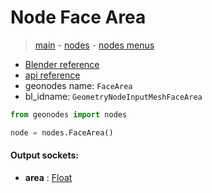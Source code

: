 # Node Face Area

> [main](../structure.md) - [nodes](nodes.md) - [nodes menus](nodes_menus.md)

- [Blender reference](https://docs.blender.org/manual/en/latest/modeling/geometry_nodes/mesh/face_area.html)
- [api reference](https://docs.blender.org/api/current/bpy.types.GeometryNodeInputMeshFaceArea.html)
- geonodes name: `FaceArea`
- bl_idname: `GeometryNodeInputMeshFaceArea`

```python
from geonodes import nodes

node = nodes.FaceArea()
```

#### Output sockets:

- **area** : [Float](Float)

